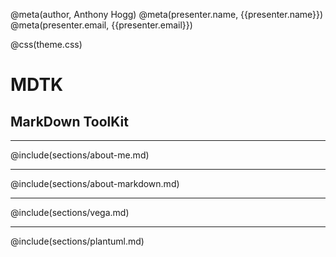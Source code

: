 @meta(author, Anthony Hogg)
@meta(presenter.name, {{presenter.name}})
@meta(presenter.email, {{presenter.email}})

@css(theme.css)

# MDTK
## MarkDown ToolKit

---

@include(sections/about-me.md)

---

@include(sections/about-markdown.md)

---

@include(sections/vega.md)

---

@include(sections/plantuml.md)
